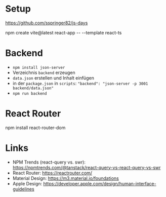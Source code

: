 # Setup

https://github.com/sspringer82/js-days

npm create vite@latest react-app -- --template react-ts

# Backend

- `npm install json-server`
- Verzeichnis `backend` erzeugen
- `data.json` erstellen und Inhalt einfügen
- in der `package.json` in `scripts`: `"backend": "json-server -p 3001 backend/data.json"`
- `npm run backend`

# React Router

npm install react-router-dom

# Links
- NPM Trends (react-query vs. swr): https://npmtrends.com/@tanstack/react-query-vs-react-query-vs-swr
- React Router: https://reactrouter.com/
- Material Design: https://m3.material.io/foundations
- Apple Design: https://developer.apple.com/design/human-interface-guidelines